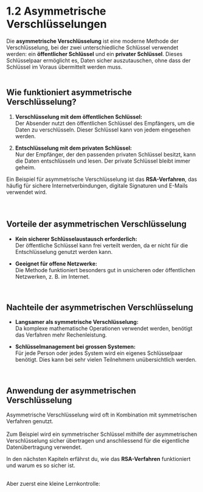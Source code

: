 # 1.2 Asymmetrische Verschlüsselungen  

Die **asymmetrische Verschlüsselung** ist eine moderne Methode der Verschlüsselung, bei der zwei unterschiedliche Schlüssel verwendet werden: ein **öffentlicher Schlüssel** und ein **privater Schlüssel**.
Dieses Schlüsselpaar ermöglicht es, Daten sicher auszutauschen, ohne dass der Schlüssel im Voraus übermittelt werden muss.  
<br>

## Wie funktioniert asymmetrische Verschlüsselung?  

1. **Verschlüsselung mit dem öffentlichen Schlüssel:**  
   Der Absender nutzt den öffentlichen Schlüssel des Empfängers, um die Daten zu verschlüsseln. Dieser Schlüssel kann von jedem eingesehen werden.<br>  

2. **Entschlüsselung mit dem privaten Schlüssel:**  
   Nur der Empfänger, der den passenden privaten Schlüssel besitzt, kann die Daten entschlüsseln und lesen. Der private Schlüssel bleibt immer geheim.<br>  

Ein Beispiel für asymmetrische Verschlüsselung ist das **RSA-Verfahren**, das häufig für sichere Internetverbindungen, digitale Signaturen und E-Mails verwendet wird.<br>  
<br>

## Vorteile der asymmetrischen Verschlüsselung  

- **Kein sicherer Schlüsselaustausch erforderlich:**  
  Der öffentliche Schlüssel kann frei verteilt werden, da er nicht für die Entschlüsselung genutzt werden kann.<br>  

- **Geeignet für offene Netzwerke:**  
  Die Methode funktioniert besonders gut in unsicheren oder öffentlichen Netzwerken, z. B. im Internet.<br>  
<br>

## Nachteile der asymmetrischen Verschlüsselung  

- **Langsamer als symmetrische Verschlüsselung:**  
  Da komplexe mathematische Operationen verwendet werden, benötigt das Verfahren mehr Rechenleistung.<br>  

- **Schlüsselmanagement bei grossen Systemen:**  
  Für jede Person oder jedes System wird ein eigenes Schlüsselpaar benötigt. Dies kann bei sehr vielen Teilnehmern unübersichtlich werden.<br>  
<br>

## Anwendung der asymmetrischen Verschlüsselung  

Asymmetrische Verschlüsselung wird oft in Kombination mit symmetrischen Verfahren genutzt.<br>  
Zum Beispiel wird ein symmetrischer Schlüssel mithilfe der asymmetrischen Verschlüsselung sicher übertragen und anschliessend für die eigentliche Datenübertragung verwendet.<br>  

In den nächsten Kapiteln erfährst du, wie das **RSA-Verfahren** funktioniert und warum es so sicher ist.<br>
<br>

Aber zuerst eine kleine Lernkontrolle: <br>
<br>

<Quiz1></Quiz1>